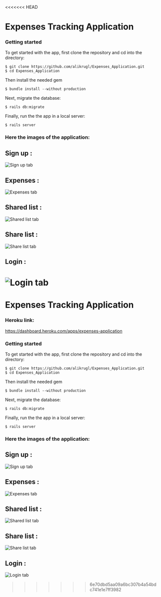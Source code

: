 <<<<<<< HEAD
# Expenses Tracking Application #

### Getting started

To get started with the app, first clone the repository and cd into the directory:
```
$ git clone https://github.com/alikrugl/Expenses_Application.git
$ cd Expenses_Application
```
Then install the needed gem
```
$ bundle install --without production
```
Next, migrate the database:
```
$ rails db:migrate
```
Finally, run the the app in a local server:
```
$ rails server
```
### Here the images of the application: 

## Sign up :
![Sign up tab](https://github.com/alikrugl/Expenses_Application/blob/main/sign%20up.png)

## Expenses :
![Expenses tab](https://github.com/alikrugl/Expenses_Application/blob/main/expenses.png)

## Shared list :
![Shared list tab](https://github.com/alikrugl/Expenses_Application/blob/main/shared%20list.png)

## Share list :
![Share list  tab](https://github.com/alikrugl/Expenses_Application/blob/main/share%20list.png)

## Login :
![Login tab](https://github.com/alikrugl/Expenses_Application/blob/main/login.png)
=======
# Expenses Tracking Application #

### Heroku link:
https://dashboard.heroku.com/apps/expenses-application


### Getting started

To get started with the app, first clone the repository and cd into the directory:
```
$ git clone https://github.com/alikrugl/Expenses_Application.git
$ cd Expenses_Application
```
Then install the needed gem
```
$ bundle install --without production
```
Next, migrate the database:
```
$ rails db:migrate
```
Finally, run the the app in a local server:
```
$ rails server
```
### Here the images of the application: 

## Sign up :
![Sign up tab](https://github.com/alikrugl/Expenses_Application/blob/main/sign%20up.png)

## Expenses :
![Expenses tab](https://github.com/alikrugl/Expenses_Application/blob/main/expenses.png)

## Shared list :
![Shared list tab](https://github.com/alikrugl/Expenses_Application/blob/main/shared%20list.png)

## Share list :
![Share list  tab](https://github.com/alikrugl/Expenses_Application/blob/main/share%20list.png)

## Login :
![Login tab](https://github.com/alikrugl/Expenses_Application/blob/main/login.png)
>>>>>>> 6e70dbd5aa09a6bc307b4a54bdc741e1e7ff3982
